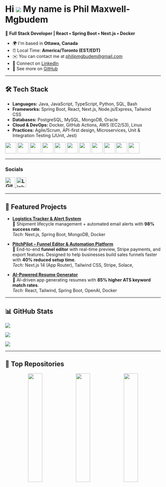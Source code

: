 # Hi ![](https://user-images.githubusercontent.com/18350557/176309783-0785949b-9127-417c-8b55-ab5a4333674e.gif) My name is Phil Maxwell-Mgbudem  


🚀 **Full Stack Developer | React • Spring Boot • Next.js • Docker**  

* 🌍 I'm based in **Ottawa, Canada**  
* ⏰ Local Time: **America/Toronto (EST/EDT)**  
* ✉️ You can contact me at [philipmgbudem@gmail.com](mailto:philipmgbudem@gmail.com)  
* 💼 Connect on [LinkedIn](https://www.linkedin.com/in/philmaxwell-mgbudem)  
* 🐙 See more on [GitHub](https://github.com/maxphil058)  

---

## 🛠️ Tech Stack  

- **Languages:** Java, JavaScript, TypeScript, Python, SQL, Bash  
- **Frameworks:** Spring Boot, React, Next.js, Node.js/Express, Tailwind CSS  
- **Databases:** PostgreSQL, MySQL, MongoDB, Oracle  
- **Cloud & DevOps:** Docker, GitHub Actions, AWS (EC2/S3), Linux  
- **Practices:** Agile/Scrum, API-first design, Microservices, Unit & Integration Testing (JUnit, Jest)  

<p align="left"> 
  <a href="https://spring.io/" target="_blank"><img src="https://raw.githubusercontent.com/danielcranney/readme-generator/main/public/icons/skills/spring-boot-colored.svg" width="36" height="36" /></a>
  <a href="https://git-scm.com/" target="_blank"><img src="https://raw.githubusercontent.com/danielcranney/readme-generator/main/public/icons/skills/git-colored.svg" width="36" height="36" /></a>
  <a href="https://developer.mozilla.org/en-US/docs/Web/JavaScript" target="_blank"><img src="https://raw.githubusercontent.com/danielcranney/readme-generator/main/public/icons/skills/javascript-colored.svg" width="36" height="36" /></a>
  <a href="https://www.typescriptlang.org/" target="_blank"><img src="https://raw.githubusercontent.com/danielcranney/readme-generator/main/public/icons/skills/typescript-colored.svg" width="36" height="36" /></a>
  <a href="https://reactjs.org/" target="_blank"><img src="https://raw.githubusercontent.com/danielcranney/readme-generator/main/public/icons/skills/react-colored.svg" width="36" height="36" /></a>
  <a href="https://nextjs.org/docs" target="_blank"><img src="https://raw.githubusercontent.com/danielcranney/readme-generator/main/public/icons/skills/nextjs-colored-dark.svg" width="36" height="36" /></a>
  <a href="https://tailwindcss.com/" target="_blank"><img src="https://raw.githubusercontent.com/danielcranney/readme-generator/main/public/icons/skills/tailwindcss-colored.svg" width="36" height="36" /></a>
  <a href="https://www.postgresql.org/" target="_blank"><img src="https://raw.githubusercontent.com/danielcranney/readme-generator/main/public/icons/skills/postgresql-colored.svg" width="36" height="36" /></a>
  <a href="https://www.mongodb.com/" target="_blank"><img src="https://raw.githubusercontent.com/danielcranney/readme-generator/main/public/icons/skills/mongodb-colored.svg" width="36" height="36" /></a>
  <a href="https://firebase.google.com/" target="_blank"><img src="https://raw.githubusercontent.com/danielcranney/readme-generator/main/public/icons/skills/firebase-colored.svg" width="36" height="36" /></a>
  <a href="https://www.docker.com/" target="_blank"><img src="https://raw.githubusercontent.com/danielcranney/readme-generator/main/public/icons/skills/docker-colored.svg" width="36" height="36" /></a>
</p>  


---
### Socials  <p align="left"> <a href="https://www.github.com/maxphil058" target="_blank" rel="noreferrer"> <picture> <source media="(prefers-color-scheme: dark)" srcset="https://raw.githubusercontent.com/danielcranney/readme-generator/main/public/icons/socials/github-dark.svg" /> <source media="(prefers-color-scheme: light)" srcset="https://raw.githubusercontent.com/danielcranney/readme-generator/main/public/icons/socials/github.svg" /> <img src="https://raw.githubusercontent.com/danielcranney/readme-generator/main/public/icons/socials/github.svg" width="32" height="32" alt="GitHub" title="GitHub" /> </picture> </a> <a href="https://www.linkedin.com/in/philmaxwell-mgbudem" target="_blank" rel="noreferrer"> <picture> <source media="(prefers-color-scheme: dark)" srcset="https://raw.githubusercontent.com/danielcranney/readme-generator/main/public/icons/socials/linkedin-dark.svg" /> <source media="(prefers-color-scheme: light)" srcset="https://raw.githubusercontent.com/danielcranney/readme-generator/main/public/icons/socials/linkedin.svg" /> <img src="https://raw.githubusercontent.com/danielcranney/readme-generator/main/public/icons/socials/linkedin.svg" width="32" height="32" alt="LinkedIn" title="LinkedIn" /> </picture> </a></p>


---

## 🚀 Featured Projects  

- **[Logistics Tracker & Alert System](https://github.com/maxphil058/logistics-tracker)**  
  🔹 Shipment lifecycle management + automated email alerts with **98% success rate**.  
  *Tech:* Next.js, Spring Boot, MongoDB, Docker

- **[PitchPilot – Funnel Editor & Automation Platform](https://github.com/maxphil058/pitch-pilot)**  
  🔹 End-to-end **funnel editor** with real-time preview, Stripe payments, and export features. Designed to help businesses build sales funnels faster with **40% reduced setup time**.  
  *Tech:* Next.js 14 (App Router), Tailwind CSS, Stripe, Solace,   

- **[AI-Powered Resume Generator](https://github.com/maxphil058/resume-ai)**  
  🔹 AI-driven app generating resumes with **85% higher ATS keyword match rates**.  
  *Tech:* React, Tailwind, Spring Boot, OpenAI, Docker  

---

## 📊 GitHub Stats  

<a href="http://www.github.com/maxphil058"><img src="https://github-readme-stats.vercel.app/api?username=maxphil058&show_icons=true&count_private=true&title_color=ffffff&text_color=64748b&icon_color=0891b2&bg_color=1c1917&hide_border=true" /></a>  

<a href="http://www.github.com/maxphil058"><img src="https://github-readme-streak-stats.herokuapp.com/?user=maxphil058&stroke=64748b&background=1c1917&ring=ffffff&fire=ffffff&currStreakNum=64748b&currStreakLabel=ffffff&sideNums=64748b&sideLabels=64748b&dates=64748b&hide_border=true" /></a>  

<a href="https://github.com/maxphil058"><img src="https://github-readme-stats.vercel.app/api/top-langs/?username=maxphil058&langs_count=10&title_color=ffffff&text_color=64748b&icon_color=0891b2&bg_color=1c1917&hide_border=true&locale=en&custom_title=Top%20Languages" /></a>  

---

## 📌 Top Repositories  

<div width="100%" align="center">
  <a href="https://github.com/maxphil058/logistics-tracker-api"><img width="30%" src="https://github-readme-stats.vercel.app/api/pin/?username=maxphil058&repo=logistics-tracker-api&title_color=ffffff&text_color=64748b&icon_color=0891b2&bg_color=1c1917&hide_border=true" /></a>
  <a href="https://github.com/maxphil058/pitch-pilot"><img width="30%" src="https://github-readme-stats.vercel.app/api/pin/?username=maxphil058&repo=pitch-pilot&title_color=ffffff&text_color=64748b&icon_color=0891b2&bg_color=1c1917&hide_border=true" /></a>
  <a href="https://github.com/maxphil058/resume-ai"><img width="30%" src="https://github-readme-stats.vercel.app/api/pin/?username=maxphil058&repo=resume-ai&title_color=ffffff&text_color=64748b&icon_color=0891b2&bg_color=1c1917&hide_border=true" /></a>
</div>  

